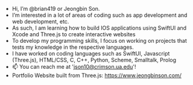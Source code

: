 - Hi, I’m @brian419 or Jeongbin Son. 
- I’m interested in a lot of areas of coding such as app development and web development, etc. 
- As such, I am learning how to build IOS applications using SwiftUI and Xcode and Three.js to create interactive websites
- To develop my programming skills, I focus on working on projects that tests my knowledge in the respective languages.
- I have worked on coding languages such as SwiftUI, Javascript (Three.js), HTML/CSS, C, C++, Python, Scheme, Smalltalk, Prolog
- 📫 You can reach me at 'json10@crimson.ua.edu'! 
- Portfolio Website built from Three.js: https://www.jeongbinson.com/
<!---
brian419/brian419 is a ✨ special ✨ repository because its `README.md` (this file) appears on your GitHub profile.
You can click the Preview link to take a look at your changes.
--->
